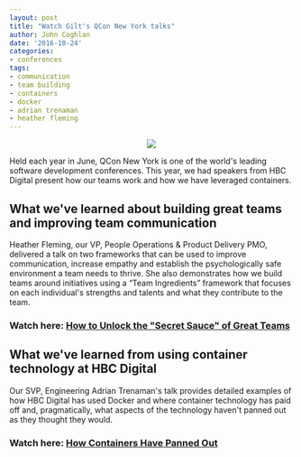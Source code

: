 ```yaml
---
layout: post
title: "Watch Gilt's QCon New York talks"
author: John Coghlan
date: '2016-10-24'
categories: 
- conferences
tags:
- communication
- team building
- containers
- docker
- adrian trenaman
- heather fleming
---
```


<p align="center">
<img src="http://i.imgur.com/0T3BqJf.jpg">
</p>

Held each year in June, QCon New York is one of the world's leading software development conferences. This year, we had speakers from HBC Digital present how our teams work and how we have leveraged containers. 

## What we've learned about building great teams and improving team communication

Heather Fleming, our VP, People Operations & Product Delivery PMO, delivered a talk on two frameworks that can be used to improve communication, increase empathy and establish the psychologically safe environment a team needs to thrive. She also demonstrates how we build teams around initiatives using a “Team Ingredients” framework that focuses on each individual's strengths and talents and what they contribute to the team.

### Watch here: [How to Unlock the "Secret Sauce" of Great Teams](https://www.infoq.com/presentations/gilt-team-communication)

## What we've learned from using container technology at HBC Digital

Our SVP, Engineering Adrian Trenaman's talk provides detailed examples of how HBC Digital has used Docker and where container technology has paid off and, pragmatically, what aspects of the technology haven't panned out as they thought they would.

### Watch here: [How Containers Have Panned Out](https://www.infoq.com/presentations/hbc-containers)
